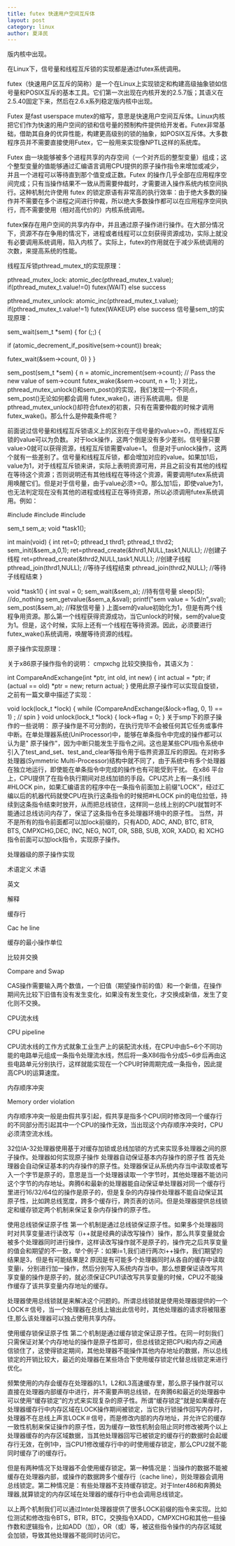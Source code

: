 ```yaml
---
title: futex 快速用户空间互斥体
layout: post
category: linux
author: 夏泽民
---
```

<!-- more -->
版内核中出现。

在Linux下，信号量和线程互斥锁的实现都是通过futex系统调用。

futex（快速用户区互斥的简称）是一个在Linux上实现锁定和构建高级抽象锁如信号量和POSIX互斥的基本工具。它们第一次出现在内核开发的2.5.7版；其语义在2.5.40固定下来，然后在2.6.x系列稳定版内核中出现。

Futex 是fast userspace mutex的缩写，意思是快速用户空间互斥体。Linux内核把它们作为快速的用户空间的锁和信号量的预制构件提供给开发者。Futex非常基础，借助其自身的优异性能，构建更高级别的锁的抽象，如POSIX互斥体。大多数程序员并不需要直接使用Futex，它一般用来实现像NPTL这样的系统库。

Futex 由一块能够被多个进程共享的内存空间（一个对齐后的整型变量）组成；这个整型变量的值能够通过汇编语言调用CPU提供的原子操作指令来增加或减少，并且一个进程可以等待直到那个值变成正数。Futex 的操作几乎全部在应用程序空间完成；只有当操作结果不一致从而需要仲裁时，才需要进入操作系统内核空间执行。这种机制允许使用 futex 的锁定原语有非常高的执行效率：由于绝大多数的操作并不需要在多个进程之间进行仲裁，所以绝大多数操作都可以在应用程序空间执行，而不需要使用（相对高代价的）内核系统调用。

futex保存在用户空间的共享内存中，并且通过原子操作进行操作。在大部分情况下，资源不存在争用的情况下，进程或者线程可以立刻获得资源成功，实际上就没有必要调用系统调用，陷入内核了。实际上，futex的作用就在于减少系统调用的次数，来提高系统的性能。

线程互斥锁pthread_mutex_t的实现原理：

pthread_mutex_lock:
atomic_dec(pthread_mutex_t.value);
if(pthread_mutex_t.value!=0)
futex(WAIT)
else
success

pthread_mutex_unlock:
atomic_inc(pthread_mutex_t.value);
if(pthread_mutex_t.value!=1)
futex(WAKEUP)
else
success
信号量sem_t的实现原理：

sem_wait(sem_t *sem)
{
for (;;) {

if (atomic_decrement_if_positive(sem->count))
break;

futex_wait(&sem->count, 0)
}
}

sem_post(sem_t *sem)
{
n = atomic_increment(sem->count);
// Pass the new value of sem->count
futex_wake(&sem->count, n + 1);
}
对比，pthread_mutex_unlock()和sem_post()的实现，我们发现一个不同点，sem_post()无论如何都会调用 futex_wake()，进行系统调用。但是pthread_mutex_unlock()却符合futex的初衷，只有在需要仲裁的时候才调用 futex_wake()。那么什么是仲裁条件呢？

前面说过信号量和线程互斥锁语义上的区别在于信号量的value>=0，而线程互斥锁的value可以为负数。
对于lock操作，这两个倒是没有多少差别。信号量只要value>0就可以获得资源，线程互斥锁需要value=1。
但是对于unlock操作，这两个就有一些差别了。信号量和线程互斥锁，都会增加对应的value。如果加1后，value为1，对于线程互斥锁来讲，实际上表明资源可用，并且之前没有其他的线程在等待这个资源；否则说明还有其他线程在等待这个资源，需要调用futex系统调用唤醒它们。但是对于信号量，由于value必须>=0。那么加1后，即使value为1，也无法判定现在没有其他的进程或线程正在等待资源，所以必须调用futex系统调用。例如：

#include 
#include 
#include 

sem_t sem_a;
void *task1();

int main(void)
{
int ret=0;
pthread_t thrd1;
pthread_t thrd2;
sem_init(&sem_a,0,1);
ret=pthread_create(&thrd1,NULL,task1,NULL); //创建子线程
ret=pthread_create(&thrd2,NULL,task1,NULL); //创建子线程
pthread_join(thrd1,NULL); //等待子线程结束
pthread_join(thrd2,NULL); //等待子线程结束
}

void *task1()
{
int sval = 0;
sem_wait(&sem_a); //持有信号量
sleep(5); //do_nothing
sem_getvalue(&sem_a,&sval);
printf("sem value = %d/n",sval);
sem_post(&sem_a); //释放信号量
}
上面sem的value初始化为1，但是有两个线程争用资源。那么第一个线程获得资源成功，当它unlock的时候，sem的value变为1。但是，这个时候，实际上还有一个线程在等待资源。因此，必须要进行futex_wake()系统调用，唤醒等待资源的线程。

原子操作实现原理：


关于x86原子操作指令的说明：
cmpxchg 比较交换指令，其语义为：

int CompareAndExchange(int *ptr, int old, int new)
{
int actual = *ptr;
if (actual == old)
*ptr = new;
return actual;
}
使用此原子操作可以实现自旋锁，之前有一篇文章中描述了实现：

void lock(lock_t *lock) {
while (CompareAndExchange(&lock->flag, 0, 1) == 1)
; // spin
}
void unlock(lock_t *lock) {
lock->flag = 0;
}
关于smp下的原子操作的一些说明：
原子操作是不可分割的，在执行完毕不会被任何其它任务或事件中断。在单处理器系统(UniProcessor)中，能够在单条指令中完成的操作都可以认为是" 原子操作"，因为中断只能发生于指令之间。这也是某些CPU指令系统中引入了test_and_set、test_and_clear等指令用于临界资源互斥的原因。在对称多处理器(Symmetric Multi-Processor)结构中就不同了，由于系统中有多个处理器在独立地运行，即使能在单条指令中完成的操作也有可能受到干扰。
在x86 平台上，CPU提供了在指令执行期间对总线加锁的手段。CPU芯片上有一条引线#HLOCK pin，如果汇编语言的程序中在一条指令前面加上前缀"LOCK"，经过汇编以后的机器代码就使CPU在执行这条指令的时候把#HLOCK pin的电位拉低，持续到这条指令结束时放开，从而把总线锁住，这样同一总线上别的CPU就暂时不能通过总线访问内存了，保证了这条指令在多处理器环境中的原子性。
当然，并不是所有的指令前面都可以加lock前缀的，只有ADD, ADC, AND, BTC, BTR, BTS, CMPXCHG,DEC, INC, NEG, NOT, OR, SBB, SUB, XOR, XADD, 和 XCHG指令前面可以加lock指令，实现原子操作。

处理器级的原子操作实现

术语定义
术语

英文

解释

缓存行

Cac he line

缓存的最小操作单位

比较并交换

Compare and Swap

CAS操作需要输入两个数值，一个旧值（期望操作前的值）和一个新值，在操作期间先比较下旧值有没有发生变化，如果没有发生变化，才交换成新值，发生了变化则不交换。

CPU流水线

CPU pipeline

CPU流水线的工作方式就象工业生产上的装配流水线，在CPU中由5~6个不同功能的电路单元组成一条指令处理流水线，然后将一条X86指令分成5~6步后再由这些电路单元分别执行，这样就能实现在一个CPU时钟周期完成一条指令，因此提高CPU的运算速度。

内存顺序冲突

Memory order violation

内存顺序冲突一般是由假共享引起，假共享是指多个CPU同时修改同一个缓存行的不同部分而引起其中一个CPU的操作无效，当出现这个内存顺序冲突时，CPU必须清空流水线。


32位IA-32处理器使用基于对缓存加锁或总线加锁的方式来实现多处理器之间的原子操作。处理器如何实现原子操作
处理器自动保证基本内存操作的原子性
首先处理器会自动保证基本的内存操作的原子性。处理器保证从系统内存当中读取或者写入一个字节是原子的，意思是当一个处理器读取一个字节时，其他处理器不能访问这个字节的内存地址。奔腾6和最新的处理器能自动保证单处理器对同一个缓存行里进行16/32/64位的操作是原子的，但是复杂的内存操作处理器不能自动保证其原子性，比如跨总线宽度，跨多个缓存行，跨页表的访问。但是处理器提供总线锁定和缓存锁定两个机制来保证复杂内存操作的原子性。

使用总线锁保证原子性
第一个机制是通过总线锁保证原子性。如果多个处理器同时对共享变量进行读改写（i++就是经典的读改写操作）操作，那么共享变量就会被多个处理器同时进行操作，这样读改写操作就不是原子的，操作完之后共享变量的值会和期望的不一致，举个例子：如果i=1,我们进行两次i++操作，我们期望的结果是3，但是有可能结果是2
原因是有可能多个处理器同时从各自的缓存中读取变量i，分别进行加一操作，然后分别写入系统内存当中。那么想要保证读改写共享变量的操作是原子的，就必须保证CPU1读改写共享变量的时候，CPU2不能操作缓存了该共享变量内存地址的缓存。

处理器使用总线锁就是来解决这个问题的。所谓总线锁就是使用处理器提供的一个LOCK＃信号，当一个处理器在总线上输出此信号时，其他处理器的请求将被阻塞住,那么该处理器可以独占使用共享内存。

使用缓存锁保证原子性
第二个机制是通过缓存锁定保证原子性。在同一时刻我们只需保证对某个内存地址的操作是原子性即可，但总线锁定把CPU和内存之间通信锁住了，这使得锁定期间，其他处理器不能操作其他内存地址的数据，所以总线锁定的开销比较大，最近的处理器在某些场合下使用缓存锁定代替总线锁定来进行优化。

频繁使用的内存会缓存在处理器的L1，L2和L3高速缓存里，那么原子操作就可以直接在处理器内部缓存中进行，并不需要声明总线锁，在奔腾6和最近的处理器中可以使用“缓存锁定”的方式来实现复杂的原子性。所谓“缓存锁定”就是如果缓存在处理器缓存行中内存区域在LOCK操作期间被锁定，当它执行锁操作回写内存时，处理器不在总线上声言LOCK＃信号，而是修改内部的内存地址，并允许它的缓存一致性机制来保证操作的原子性，因为缓存一致性机制会阻止同时修改被两个以上处理器缓存的内存区域数据，当其他处理器回写已被锁定的缓存行的数据时会起缓存行无效，在例1中，当CPU1修改缓存行中的i时使用缓存锁定，那么CPU2就不能同时缓存了i的缓存行。

但是有两种情况下处理器不会使用缓存锁定。第一种情况是：当操作的数据不能被缓存在处理器内部，或操作的数据跨多个缓存行（cache line），则处理器会调用总线锁定。第二种情况是：有些处理器不支持缓存锁定。对于Inter486和奔腾处理器,就算锁定的内存区域在处理器的缓存行中也会调用总线锁定。

以上两个机制我们可以通过Inter处理器提供了很多LOCK前缀的指令来实现。比如位测试和修改指令BTS，BTR，BTC，交换指令XADD，CMPXCHG和其他一些操作数和逻辑指令，比如ADD（加），OR（或）等，被这些指令操作的内存区域就会加锁，导致其他处理器不能同时访问它。